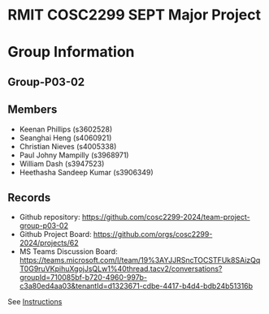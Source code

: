
# RMIT COSC2299 SEPT Major Project

# Group Information

## Group-P03-02

## Members
* Keenan Phillips (s3602528)
* Seanghai Heng (s4060921)
* Christian Nieves (s4005338)
* Paul Johny Mampilly (s3968971)
* William Dash (s3947523)
* Heethasha Sandeep Kumar (s3906349)

## Records

* Github repository: https://github.com/cosc2299-2024/team-project-group-p03-02
* Github Project Board: https://github.com/orgs/cosc2299-2024/projects/62
* MS Teams Discussion Board: https://teams.microsoft.com/l/team/19%3AYJJRSncTOCSTFUk8SAizQqT0G9ruVKpihuXgojJsQLw1%40thread.tacv2/conversations?groupId=710085bf-b720-4960-997b-c3a80ed4aa03&tenantId=d1323671-cdbe-4417-b4d4-bdb24b51316b

See [Instructions](INSTRUCTIONS.md)
